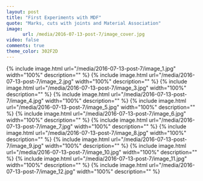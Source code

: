 ```yaml
---
layout: post
title: "First Experiments with MDF"
quote: "Marks, cuts with joints and Material Association"
image:
      url: /media/2016-07-13-post-7/image_cover.jpg
video: false
comments: true
theme_color: 302F2D
---
```


{% include image.html url="/media/2016-07-13-post-7/image_1.jpg" width="100%" description="" %}
{% include image.html url="/media/2016-07-13-post-7/image_2.jpg" width="100%" description="" %}
{% include image.html url="/media/2016-07-13-post-7/image_3.jpg" width="100%" description="" %}
{% include image.html url="/media/2016-07-13-post-7/image_4.jpg" width="100%" description="" %}
{% include image.html url="/media/2016-07-13-post-7/image_5.jpg" width="100%" description="" %}
{% include image.html url="/media/2016-07-13-post-7/image_6.jpg" width="100%" description="" %}
{% include image.html url="/media/2016-07-13-post-7/image_7.jpg" width="100%" description="" %}
{% include image.html url="/media/2016-07-13-post-7/image_8.jpg" width="100%" description="" %}
{% include image.html url="/media/2016-07-13-post-7/image_9.jpg" width="100%" description="" %}
{% include image.html url="/media/2016-07-13-post-7/image_10.jpg" width="100%" description="" %}
{% include image.html url="/media/2016-07-13-post-7/image_11.jpg" width="100%" description="" %}
{% include image.html url="/media/2016-07-13-post-7/image_12.jpg" width="100%" description="" %}


